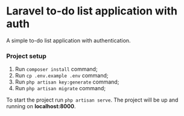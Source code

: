 # Laravel to-do list application with auth

A simple to-do list application with authentication.

### Project setup

1. Run `composer install` command;
2. Run `cp .env.example .env` command;
3. Run `php artisan key:generate` command;
4. Run `php artisan migrate` command;

To start the project run `php artisan serve`. The project will be up and running on **localhost:8000**.
